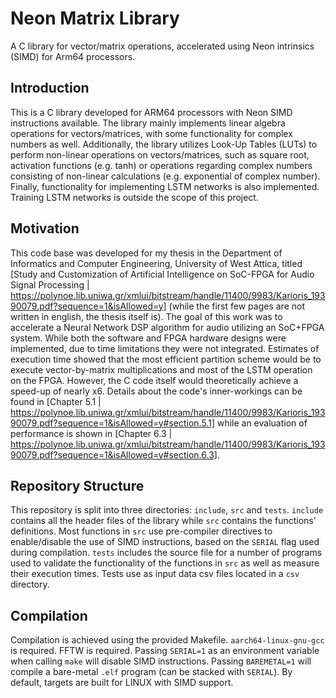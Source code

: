 # Neon Matrix Library
A C library for vector/matrix operations, accelerated using Neon intrinsics (SIMD) for Arm64 processors.

## Introduction
This is a C library developed for ARM64 processors with Neon SIMD instructions available. The library mainly implements linear algebra operations for vectors/matrices, with some functionality for complex numbers as well.
Additionally, the library utilizes Look-Up Tables (LUTs) to perform non-linear operations on vectors/matrices, such as square root, activation functions (e.g. tanh) or operations regarding complex numbers consisting of non-linear calculations (e.g. exponential of complex number).
Finally, functionality for implementing LSTM networks is also implemented. Training LSTM networks is outside the scope of this project.

## Motivation
This code base was developed for my thesis in the Department of Informatics and Computer Engineering, University of West Attica, titled [Study and Customization of Artificial Intelligence on SoC-FPGA for
Audio Signal Processing | https://polynoe.lib.uniwa.gr/xmlui/bitstream/handle/11400/9983/Karioris_19390079.pdf?sequence=1&isAllowed=y] (while the first few pages are not written in english, the thesis itself is). The goal of this work was to accelerate a Neural Network DSP algorithm for audio utilizing an SoC+FPGA system. While both the software and FPGA hardware designs were implemented, due to time limitations they were not integrated. Estimates of execution time showed that the most efficient partition scheme would be to execute vector-by-matrix multiplications and most of the LSTM operation on the FPGA. However, the C code itself would theoretically achieve a speed-up of nearly x6. Details about the code's inner-workings can be found in [Chapter 5.1 | https://polynoe.lib.uniwa.gr/xmlui/bitstream/handle/11400/9983/Karioris_19390079.pdf?sequence=1&isAllowed=y#section.5.1] while an evaluation of performance is shown in [Chapter 6.3 | https://polynoe.lib.uniwa.gr/xmlui/bitstream/handle/11400/9983/Karioris_19390079.pdf?sequence=1&isAllowed=y#section.6.3].

## Repository Structure
This repository is split into three directories: `include`, `src` and `tests`. `include` contains all the header files of the library while `src` contains the functions' definitions. Most functions in `src` use pre-compiler directives to enable/disable the use of SIMD instructions, based on the `SERIAL` flag used during compilation. `tests` includes the source file for a number of programs used to validate the functionality of the functions in `src` as well as measure their execution times. Tests use as input data csv files located in a `csv` directory.

## Compilation
Compilation is achieved using the provided Makefile. `aarch64-linux-gnu-gcc` is required. FFTW is required. Passing `SERIAL=1` as an environment variable when calling `make` will disable SIMD instructions. Passing `BAREMETAL=1` will compile a bare-metal `.elf` program (can be stacked with `SERIAL`). By default, targets are built for LINUX with SIMD support.
